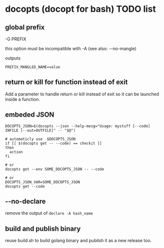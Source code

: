 # docopts (docopt for bash) TODO list

## global prefix

-G PREFIX

this option must be incompatible with -A (see also: --no-mangle)

outputs

`PREFIX_MANGLED_NAME=value`

## return or kill for function instead of exit

Add a parameter to handle return or kill instead of exit so it can be launched inside a function.

## embeded JSON

```
DOCOPTS_JSON=$(docopts --json --help-mesg="Usage: mystuff [--code] INFILE [--out=OUTFILE]" -- "$@")

# automaticly use  $DOCOPTS_JSON
if [[ $(docopts get -- --code) == checkit ]]
then
  action
fi

# or
docopts get --env SOME_DOCOPTS_JSON -- --code

# or
DOCOPTS_JSON_VAR=SOME_DOCOPTS_JSON
docopts get --code
```

## --no-declare

remove the output of `declare -A hash_name`

## build and publish binary

reuse build.sh to build golang binary and pubilsh it as a new release too.
